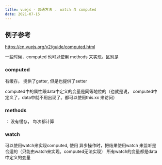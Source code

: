 ```yaml
---
title: vuejs - 普通方法 ， watch 与 computed
date: 2021-07-15
---
```

## 例子参考

https://cn.vuejs.org/v2/guide/computed.html

一些时候，computed  也可以使用 methods 来实现。区别是

### computed

有缓存。 提供了getter, 但是也提供了setter

computed中的属性跟data中定义的变量是同等地位的（也就是说， computed中定义了，data中就不用出现了。都可以使用this.xx 来访问）

### methods

： 没有缓存， 每次都计算

### watch

可以使用watch来实现computed, 使用 异步操作时，把结果使用watch 来监听是合适的（只能由watch来实现，computed无法实现）
所有watch的变量都是data中定义的变量